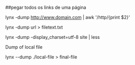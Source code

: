 ##pegar todos os links de uma página

lynx -dump http://www.domain.com | awk '/http/{print $2}'

lynx -dump url > filetext.txt

lynx -dump -display_charset=utf-8 site | less


Dump of local file

  lynx --dump ./local-file > final-file

